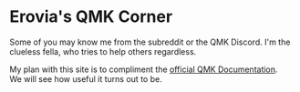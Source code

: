 # Erovia's QMK Corner

Some of you may know me from the subreddit or the QMK Discord. I'm the clueless fella, who tries to help others regardless.


My plan with this site is to compliment the [official QMK Documentation](https://docs.qmk.fm).  
We will see how useful it turns out to be.

